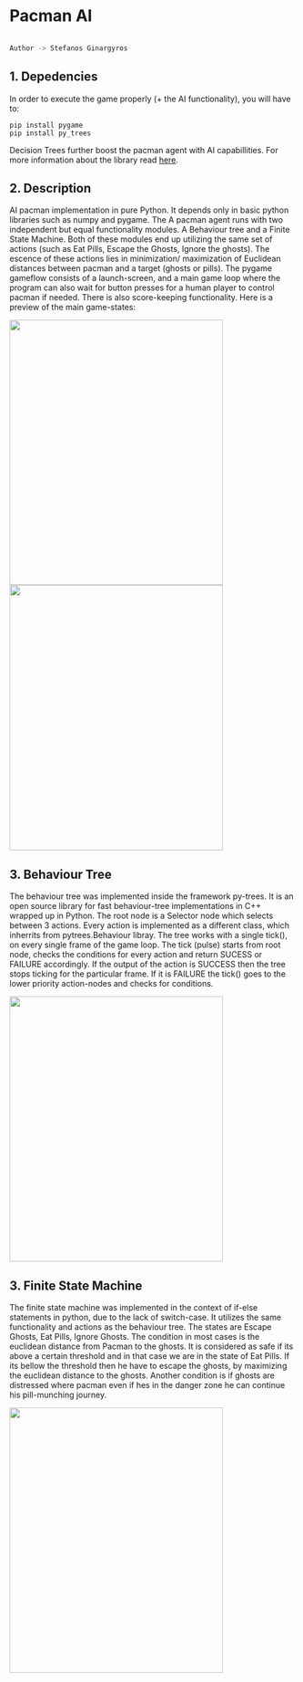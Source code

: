 # Pacman AI
```python

Author -> Stefanos Ginargyros

```


## 1. Depedencies

In order to execute the game properly (+ the AI functionality), you will have to:

```
pip install pygame
pip install py_trees
``` 

Decision Trees further boost the pacman agent with AI capabillities. For more information about the library read [here](https://py-trees.readthedocs.io/en/devel/).


## 2. Description
  
AI pacman implementation in pure Python. It depends only in basic python libraries such as numpy and pygame. The A pacman agent runs with two independent but equal functionality modules. A Behaviour tree and a Finite State Machine. Both of these modules end up utilizing the same set of actions (such as Eat Pills, Escape the Ghosts, Ignore the ghosts). The escence of these actions lies in minimization/ maximization of Euclidean distances between pacman and a target (ghosts or pills). The pygame gameflow consists of a launch-screen, and a main game loop where the program can also wait for button presses for a human player to control pacman if needed. There is also score-keeping functionality. Here is a preview of the main game-states:

<p float="left">
<img src="https://github.com/stefgina/pacman-python-AI/blob/main/pacman1.png" width="375" height="465"/>
<img src="https://github.com/stefgina/pacman-python-AI/blob/main/pacman2.png" width="375" height="465"/>
</p>

## 3. Behaviour Tree

The behaviour tree was implemented inside the framework py-trees. It is an open source library for fast behaviour-tree implementations in C++ wrapped up in Python. The root node is a Selector node which selects between 3 actions. Every action is implemented as a different class, which inherrits from pytrees.Behaviour libray. The tree works with a single tick(), on every single frame of the game loop. The tick (pulse) starts from root node, checks the conditions for every action and return SUCESS or FAILURE accordingly. If the output of the action is SUCCESS then the tree stops ticking for the particular frame. If it is FAILURE the tick() goes to the lower priority action-nodes and checks for conditions.

<img src="https://github.com/stefgina/pacman-python-AI/blob/main/tree.png" width="375" height="465"/>

## 3. Finite State Machine

The finite state machine was implemented in the context of if-else statements in python, due to the lack of switch-case. It utilizes the same functionality and actions as the behaviour tree. The states are Escape Ghosts, Eat Pills, Ignore Ghosts. The condition in most cases is the euclidean distance from Pacman to the ghosts. It is considered as safe if its above a certain threshold and in that case we are in the state of Eat Pills. If its bellow the threshold then he have to escape the ghosts, by maximizing the euclidean distance to the ghosts. Another condition is if ghosts are distressed where pacman even if hes in the danger zone he can continue his pill-munching journey.

<img src="https://github.com/stefgina/pacman-python-AI/blob/main/fsm.png" width="375" height="465"/>





